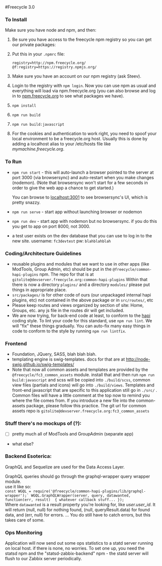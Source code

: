 #Freecycle 3.0

### To Install

Make sure you have node and npm, and then:  
 
1. Be sure you have access to the freecycle npm registry so you can get our private packages: 
2. Put this in your `.npmrc` file:
    
    ```
    registry=http://npm.freecycle.org/ 
    @f:registry=https://registry.npmjs.org/ 
    ```

3. Make sure you have an account on our npm registry (ask Steev). 
4. Login to the registry with `npm login`. Now you can use npm as usual and everything will load via npm.freecycle.org (you can also browse and log in to [npm.freecycle.org](http://npm.freecycle.org) to see what packages we have). 
5. `npm install` 
6. `npm run build`
7. `npm run build:javascript` 
8. For the cookies and authentication to work right, you need to spoof your local environment to be a freecycle.org host. Usually this is done by adding a localhost alias to your /etc/hosts file like *mymachine.freecycle.org*.
 
### To Run 
 
*  `npm run start`  - this will auto-launch a browser pointed to the server at port 3000 (via browsersync) and auto-restart when you make changes (nodemon). (Note that browsersync won't start for a few seconds in order to give the web app a chance to get started.)  
     
    You can browse to [localhost:3001](http://localhost:3001) to see browsersync's UI, which is pretty snazzy. 
 
* `npm run serve`  - start app without launching browser or nodemon 
* `npm run dev` - start app with nodemon but no browsersync. if you do this you get to app on port 8000, not 3000.

* a test user exists on the dev database that you can use to log in to the new site. username: `fc3devtest`  pw: `blahblahblah`
 
### Coding/Architecture Guidelines 
* reusable plugins and modules that we want to use in other apps (like ModTools, Group Admin, etc) should be put in the `@freecycle/common-hapi-plugins` npm.
The repo for that is at `gitolite@devserver.freecycle.org:common-hapi-plugins`
Within that there is now a directory `plugins/` and a directory `modules/` please put things in appropriate place.
* `src/packages/` is for other code of ours (our unpackaged internal hapi plugins, etc) not contained in the above package or in `src/routes/`, etc 
* Please keep routes and views organized by section of site: Home, Groups, etc. any js file in the routes dir will get included. 
* We are now trying, for back-end code at least, to conform to the [hapi](https://github.com/continuationlabs/eslint-config-hapi) coding style. 
To lint your code for this standard, use `npm run lint`.  We will "fix" these things gradually.
You can auto-fix many easy things in code to conform to the style by running `npm run lintfix`.  
 
### Frontend
* Foundation, JQuery, SASS, blah blah blah.
* templating engine is swig-templates. docs for that are at http://node-swig.github.io/swig-templates/
* Note that now all common assets and templates are provided by the `@freecycle/fc3_common_assets` module. install that and then run `npm run build:javascript` and 
scss will be copied into `./build/scss`, common view files (partials and icons) will go into `./build/views`. Templates and front-end javascript that are specific to this application still go in `./src/` .
Common files will have a little comment at the top now to remind you where the file comes from.  If you introduce a new file into the common-assets package,
please follow this practice.
The git url for common assets repo is `gitolite@devserver.freecycle.org:fc3_common_assets`
 
### Stuff there's no mockups of (?): 
 
- [ ] pretty much all of ModTools and GroupAdmin  (separate app)
- what else?
 
 
### Backend Esoterica:
GraphQL and Sequelize are used for the Data Access Layer.

GraphQL queries should go through the graphql-wrapper query wrapper module.  
use it like so:  
```const WGQL = require('@freecycle/common-hapi-plugins/lib/graphql-wrapper');`
WGQL.GraphQLWrapper(server, query, datawanted, function(err, result)  { whatever callback stuff... });```
  <br>Where `datawanted` is a result property you're looking for, like *user.user_id*.
It will return (null, null) for nothing found, (null, queryResult.data) for found data, and (err, null) for errors.
... You do still have to catch errors, but this takes care of some.

### Ops Monitoring
Application will now send out some ops statistics to a statd server running on local host. if there is none, no worries.
To set one up, you need the statsd npm and the "statsd-zabbix-backend" npm - the statd server will flush to our Zabbix server periodically.